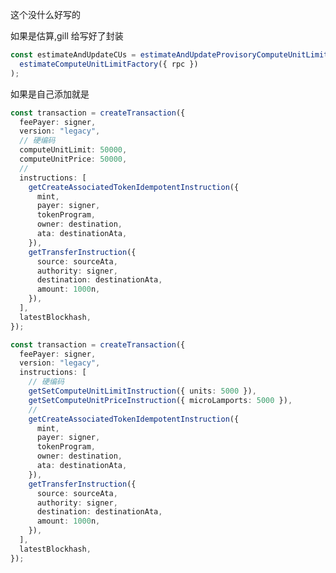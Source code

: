 这个没什么好写的

如果是估算,gill 给写好了封装

```ts
const estimateAndUpdateCUs = estimateAndUpdateProvisoryComputeUnitLimitFactory(
  estimateComputeUnitLimitFactory({ rpc })
);
```

如果是自己添加就是

```ts
const transaction = createTransaction({
  feePayer: signer,
  version: "legacy",
  // 硬编码
  computeUnitLimit: 50000,
  computeUnitPrice: 50000,
  //
  instructions: [
    getCreateAssociatedTokenIdempotentInstruction({
      mint,
      payer: signer,
      tokenProgram,
      owner: destination,
      ata: destinationAta,
    }),
    getTransferInstruction({
      source: sourceAta,
      authority: signer,
      destination: destinationAta,
      amount: 1000n,
    }),
  ],
  latestBlockhash,
});
```

<!-- 其实上边的就是这样的原理 -->
<!-- 这是源代码 -->
<!-- https://github.com/DecalLabs/gill/blob/master/packages/gill/src/core/create-transaction.ts#L79 -->

```ts
const transaction = createTransaction({
  feePayer: signer,
  version: "legacy",
  instructions: [
    // 硬编码
    getSetComputeUnitLimitInstruction({ units: 5000 }),
    getSetComputeUnitPriceInstruction({ microLamports: 5000 }),
    //
    getCreateAssociatedTokenIdempotentInstruction({
      mint,
      payer: signer,
      tokenProgram,
      owner: destination,
      ata: destinationAta,
    }),
    getTransferInstruction({
      source: sourceAta,
      authority: signer,
      destination: destinationAta,
      amount: 1000n,
    }),
  ],
  latestBlockhash,
});
```
